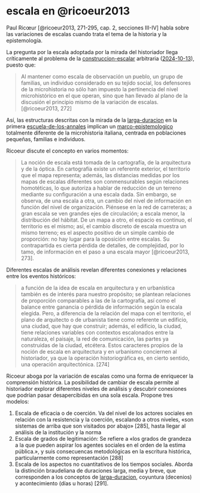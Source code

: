 # escala en @ricoeur2013

Paul Ricœur [@ricoeur2013, 271-295, cap. 2, secciones III-IV] habla sobre las variaciones de escalas cuando trata el tema de la historia y la epistemología.

La pregunta por la escala adoptada por la mirada del historiador llega críticamente al problema de la [construccion-escalar](construccion-escalar.md) arbitraria ([2024-10-13](2024-10-13.md)), puesto que:

 >
 > Al mantener como escala de observación un pueblo, un grupo de familias, un individuo considerado en su tejido social, los defensores de la microhistoria no sólo han impuesto la pertinencia del nivel microhistórico en el que operan, sino que han llevado al plano de la discusión el principio mismo de la variación de escalas. [@ricoeur2013, 272]

Así, las estructuras descritas con la mirada de la [larga-duracion](larga-duracion.md) en la primera [escuela-de-los-annales](escuela-de-los-annales.md) implican un [marco-epistemologico](marco-epistemologico.md) totalmente diferente de la microhistoria italiana, centrada en poblaciones pequeñas, familias e individuos.

Ricoeur discute el concepto en varios momentos:

 >
 > La noción de escala está tomada de la cartografía, de la arquitectura y de la óptica. En cartografía existe un referente exterior, el territorio que el mapa representa; además, las distancias medidas por los mapas de escalas diferentes son conmensurables según relaciones homotéticas, lo que autor­iza a hablar de reducción de un terreno mediante su configuración a una escala dada. Sin embargo, se observa, de una escala a otra, un cambio del nivel de información en función del nivel de organización. Piénsese en la red de carreteras; a gran escala se ven grandes ejes de circulación; a escala menor, la distribución del hábitat. De un mapa a otro, el espacio es continuo, el territorio es el mismo; así, el cambio discreto de escala muestra un mismo terreno; es el aspecto positivo de un simple cambio de proporción: no hay lugar para la oposición entre escalas. Su contrapartida es cierta pérdida de detalles, de complejidad, por lo tamo, de información en el paso a una escala mayor [@ricoeur2013, 273].

Diferentes escalas de análisis revelan diferentes conexiones y relaciones entre los eventos históricos:

 >
 > a función de la idea de escala en arquitectura y en urbanística también es de interés para nuestro propósito; se plantean relaciones de proporción comparables a las de la cartografía, así como el balance entre ganancia o pérdida de información según la escala elegida. Pero, a diferencia de la relación del mapa con el territorio, el plano de arquitecto o de urbanista tiene como referente un edificio, una ciudad, que hay que construir; además, el edificio, la ciudad, tiene relaciones variables con contextos escalonados entre la naturaleza, el paisaje, la red de comunicación, las partes ya construidas de la ciudad, etcétera. Estos caracteres propios de la noción de escala en arquitectura y en urbanismo conciernen al historiador, ya que la operación historiográfica es, en cierto sentido, una operación arquitectónica. [274]

Ricoeur aboga por la variación de escalas como una forma de enriquecer la comprensión histórica. La posibilidad de cambiar de escala permite al historiador explorar diferentes niveles de análisis y descubrir conexiones que podrían pasar desapercibidas en una sola escala. Propone tres modelos:

1. Escala de eficacia o de coerción. Va del nivel de los actores sociales en relación con la resistencia y la coerción, escalando a otros niveles, «son sistemas de arriba que son visitados por abajo» [285], hasta llegar al análisis de la institución y la norma
1. Escala de grados de legitimación: Se refiere a «los grados de grandeza a la que pueden aspirar los  agentes sociales en el orden de la estima pública.», y suis consecuencas metodológicas en la escritura histórica, particularmente como representación [288]
1. Escala de los aspectos no cuantitativos de los tiempos sociales. Aborda la distinción braudeliana de duraciones larga, media y breve, que corresponden a los conceptos de [larga-duracion](larga-duracion.md), coyuntura (decenios) y acontecimiento (días u horas) [291].

